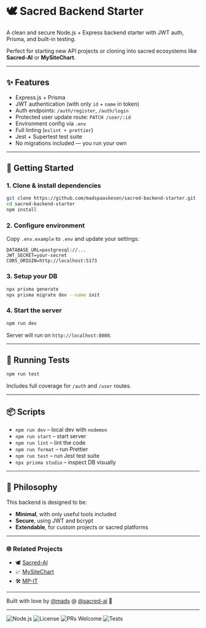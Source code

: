# 🕊️ Sacred Backend Starter

A clean and secure Node.js + Express backend starter with JWT auth, Prisma, and built-in testing.

Perfect for starting new API projects or cloning into sacred ecosystems like **Sacred-AI** or **MySiteChart**.

---

## ✨ Features

- Express.js + Prisma
- JWT authentication (with only `id` + `name` in token)
- Auth endpoints: `/auth/register`, `/auth/login`
- Protected user update route: `PATCH /user/:id`
- Environment config via `.env`
- Full linting (`eslint + prettier`)
- Jest + Supertest test suite
- No migrations included — you run your own

---

## 🚀 Getting Started

### 1. Clone & install dependencies

```bash
git clone https://github.com/madspaaskesen/sacred-backend-starter.git
cd sacred-backend-starter
npm install
```

### 2. Configure environment

Copy `.env.example` to `.env` and update your settings:

```env
DATABASE_URL=postgresql://...
JWT_SECRET=your-secret
CORS_ORIGIN=http://localhost:5173
```

### 3. Setup your DB

```bash
npx prisma generate
npx prisma migrate dev --name init
```

### 4. Start the server

```bash
npm run dev
```

Server will run on `http://localhost:8080`.

---

## 🧪 Running Tests

```bash
npm run test
```

Includes full coverage for `/auth` and `/user` routes.

---

## 📦 Scripts

- `npm run dev` – local dev with `nodemon`
- `npm run start` – start server
- `npm run lint` – lint the code
- `npm run format` – run Prettier
- `npm run test` – run Jest test suite
- `npx prisma studio` – inspect DB visually

---

## 🧘 Philosophy

This backend is designed to be:
- **Minimal**, with only useful tools included
- **Secure**, using JWT and bcrypt
- **Extendable**, for custom projects or sacred platforms

---

### 🌐 Related Projects

- 🕊️ [Sacred-AI](https://sacred-ai.com)
- 📈 [MySiteChart](https://mysitechart.com)
- 🛠️ [MP-IT](https://mp-it.dk)

---

Built with love by [@mads](https://github.com/madspaaskesen) @ [@sacred-ai](https://github.com/Sacred-AI) 💛

---

![Node.js](https://img.shields.io/badge/Node.js-18.x-green)
![License](https://img.shields.io/github/license/sacred-ai/sacred-backend-starter)
![PRs Welcome](https://img.shields.io/badge/PRs-welcome-brightgreen.svg)
![Tests](https://img.shields.io/badge/tests-passing-brightgreen)
